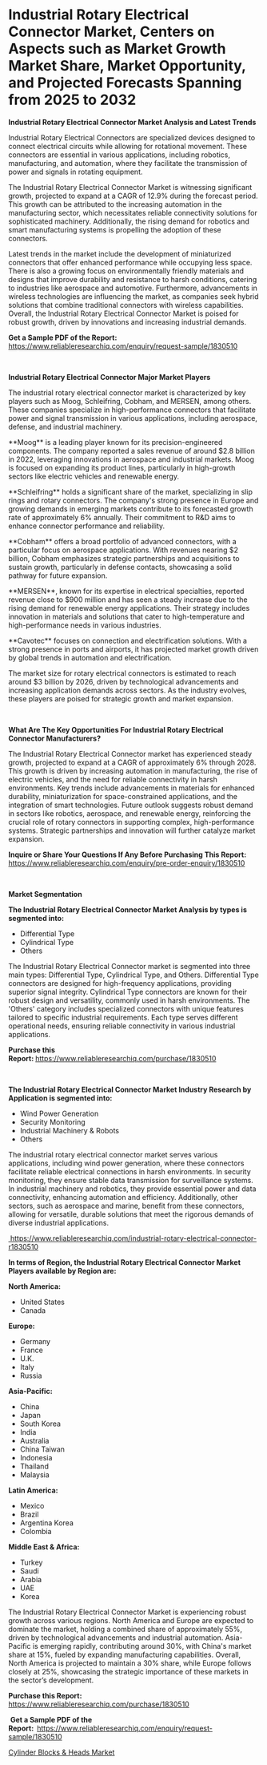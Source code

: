 <p><h1>Industrial Rotary Electrical Connector Market, Centers on Aspects such as Market Growth Market Share, Market Opportunity, and Projected Forecasts Spanning from 2025 to 2032</h1></p><p><strong>Industrial Rotary Electrical Connector Market Analysis and Latest Trends</strong></p>
<p><p>Industrial Rotary Electrical Connectors are specialized devices designed to connect electrical circuits while allowing for rotational movement. These connectors are essential in various applications, including robotics, manufacturing, and automation, where they facilitate the transmission of power and signals in rotating equipment.</p><p>The Industrial Rotary Electrical Connector Market is witnessing significant growth, projected to expand at a CAGR of 12.9% during the forecast period. This growth can be attributed to the increasing automation in the manufacturing sector, which necessitates reliable connectivity solutions for sophisticated machinery. Additionally, the rising demand for robotics and smart manufacturing systems is propelling the adoption of these connectors.</p><p>Latest trends in the market include the development of miniaturized connectors that offer enhanced performance while occupying less space. There is also a growing focus on environmentally friendly materials and designs that improve durability and resistance to harsh conditions, catering to industries like aerospace and automotive. Furthermore, advancements in wireless technologies are influencing the market, as companies seek hybrid solutions that combine traditional connectors with wireless capabilities. Overall, the Industrial Rotary Electrical Connector Market is poised for robust growth, driven by innovations and increasing industrial demands.</p></p>
<p><strong>Get a Sample PDF of the Report:&nbsp;</strong> <a href="https://www.reliableresearchiq.com/enquiry/request-sample/1830510?utm_campaign=2739&utm_medium=2&utm_source=Github&utm_content=ia&utm_term=12042025&utm_id=industrial-rotary-electrical-connector">https://www.reliableresearchiq.com/enquiry/request-sample/1830510</a></p>
<p>&nbsp;</p>
<p><strong>Industrial Rotary Electrical Connector Major Market Players</strong></p>
<p><p>The industrial rotary electrical connector market is characterized by key players such as Moog, Schleifring, Cobham, and MERSEN, among others. These companies specialize in high-performance connectors that facilitate power and signal transmission in various applications, including aerospace, defense, and industrial machinery.</p><p>**Moog** is a leading player known for its precision-engineered components. The company reported a sales revenue of around $2.8 billion in 2022, leveraging innovations in aerospace and industrial markets. Moog is focused on expanding its product lines, particularly in high-growth sectors like electric vehicles and renewable energy.</p><p>**Schleifring** holds a significant share of the market, specializing in slip rings and rotary connectors. The company's strong presence in Europe and growing demands in emerging markets contribute to its forecasted growth rate of approximately 6% annually. Their commitment to R&D aims to enhance connector performance and reliability.</p><p>**Cobham** offers a broad portfolio of advanced connectors, with a particular focus on aerospace applications. With revenues nearing $2 billion, Cobham emphasizes strategic partnerships and acquisitions to sustain growth, particularly in defense contacts, showcasing a solid pathway for future expansion.</p><p>**MERSEN**, known for its expertise in electrical specialties, reported revenue close to $900 million and has seen a steady increase due to the rising demand for renewable energy applications. Their strategy includes innovation in materials and solutions that cater to high-temperature and high-performance needs in various industries.</p><p>**Cavotec** focuses on connection and electrification solutions. With a strong presence in ports and airports, it has projected market growth driven by global trends in automation and electrification.</p><p>The market size for rotary electrical connectors is estimated to reach around $3 billion by 2026, driven by technological advancements and increasing application demands across sectors. As the industry evolves, these players are poised for strategic growth and market expansion.</p></p>
<p>&nbsp;</p>
<p><strong>What Are The Key Opportunities For Industrial Rotary Electrical Connector Manufacturers?</strong></p>
<p><p>The Industrial Rotary Electrical Connector market has experienced steady growth, projected to expand at a CAGR of approximately 6% through 2028. This growth is driven by increasing automation in manufacturing, the rise of electric vehicles, and the need for reliable connectivity in harsh environments. Key trends include advancements in materials for enhanced durability, miniaturization for space-constrained applications, and the integration of smart technologies. Future outlook suggests robust demand in sectors like robotics, aerospace, and renewable energy, reinforcing the crucial role of rotary connectors in supporting complex, high-performance systems. Strategic partnerships and innovation will further catalyze market expansion.</p></p>
<p><strong>Inquire or Share Your Questions If Any Before Purchasing This Report:</strong> <a href="https://www.reliableresearchiq.com/enquiry/pre-order-enquiry/1830510?utm_campaign=2739&utm_medium=2&utm_source=Github&utm_content=ia&utm_term=12042025&utm_id=industrial-rotary-electrical-connector">https://www.reliableresearchiq.com/enquiry/pre-order-enquiry/1830510</a></p>
<p>&nbsp;</p>
<p><strong>Market Segmentation</strong></p>
<p><strong>The Industrial Rotary Electrical Connector Market Analysis by types is segmented into:</strong></p>
<p><ul><li>Differential Type</li><li>Cylindrical Type</li><li>Others</li></ul></p>
<p><p>The Industrial Rotary Electrical Connector market is segmented into three main types: Differential Type, Cylindrical Type, and Others. Differential Type connectors are designed for high-frequency applications, providing superior signal integrity. Cylindrical Type connectors are known for their robust design and versatility, commonly used in harsh environments. The 'Others' category includes specialized connectors with unique features tailored to specific industrial requirements. Each type serves different operational needs, ensuring reliable connectivity in various industrial applications.</p></p>
<p><strong>Purchase this Report:&nbsp;</strong><a href="https://www.reliableresearchiq.com/purchase/1830510?utm_campaign=2739&utm_medium=2&utm_source=Github&utm_content=ia&utm_term=12042025&utm_id=industrial-rotary-electrical-connector">https://www.reliableresearchiq.com/purchase/1830510</a></p>
<p>&nbsp;</p>
<p><strong>The Industrial Rotary Electrical Connector Market Industry Research by Application is segmented into:</strong></p>
<p><ul><li>Wind Power Generation</li><li>Security Monitoring</li><li>Industrial Machinery & Robots</li><li>Others</li></ul></p>
<p><p>The industrial rotary electrical connector market serves various applications, including wind power generation, where these connectors facilitate reliable electrical connections in harsh environments. In security monitoring, they ensure stable data transmission for surveillance systems. In industrial machinery and robotics, they provide essential power and data connectivity, enhancing automation and efficiency. Additionally, other sectors, such as aerospace and marine, benefit from these connectors, allowing for versatile, durable solutions that meet the rigorous demands of diverse industrial applications.</p></p>
<p><a href="https://www.reliableresearchiq.com/industrial-rotary-electrical-connector-r1830510?utm_campaign=2739&utm_medium=2&utm_source=Github&utm_content=ia&utm_term=12042025&utm_id=industrial-rotary-electrical-connector">&nbsp;https://www.reliableresearchiq.com/industrial-rotary-electrical-connector-r1830510</a></p>
<p><strong>In terms of Region, the Industrial Rotary Electrical Connector Market Players available by Region are:</strong></p>
<p>
    <p> <strong> North America: </strong>
        <ul>
            <li>United States</li>
            <li>Canada</li>
        </ul>
        </p> 
    <p> <strong> Europe: </strong>
        <ul>
            <li>Germany</li>
            <li>France</li>
            <li>U.K.</li>
            <li>Italy</li>
            <li>Russia</li>
        </ul>
        </p> 
    <p> <strong> Asia-Pacific: </strong>
        <ul>
            <li>China</li>
            <li>Japan</li>
            <li>South Korea</li>
            <li>India</li>
            <li>Australia</li>
            <li>China Taiwan</li>
            <li>Indonesia</li>
            <li>Thailand</li>
            <li>Malaysia</li>
        </ul>
        </p> 
    <p> <strong> Latin America: </strong>
        <ul>
            <li>Mexico</li>
            <li>Brazil</li>
            <li>Argentina Korea</li>
            <li>Colombia</li>
        </ul>
        </p> 
    <p> <strong> Middle East & Africa: </strong>
        <ul>
            <li>Turkey</li>
            <li>Saudi</li>
            <li>Arabia</li>
            <li>UAE</li>
            <li>Korea</li>
        </ul>
    </p>
    </p>
<p><p>The Industrial Rotary Electrical Connector Market is experiencing robust growth across various regions. North America and Europe are expected to dominate the market, holding a combined share of approximately 55%, driven by technological advancements and industrial automation. Asia-Pacific is emerging rapidly, contributing around 30%, with China's market share at 15%, fueled by expanding manufacturing capabilities. Overall, North America is projected to maintain a 30% share, while Europe follows closely at 25%, showcasing the strategic importance of these markets in the sector’s development.</p></p>
<p><strong>Purchase this Report: </strong><a href="https://www.reliableresearchiq.com/purchase/1830510?utm_campaign=2739&utm_medium=2&utm_source=Github&utm_content=ia&utm_term=12042025&utm_id=industrial-rotary-electrical-connector">https://www.reliableresearchiq.com/purchase/1830510</a></p>
<p>&nbsp;<strong>Get a Sample PDF of the Report:&nbsp;&nbsp;</strong><a href="https://www.reliableresearchiq.com/enquiry/request-sample/1830510?utm_campaign=2739&utm_medium=2&utm_source=Github&utm_content=ia&utm_term=12042025&utm_id=industrial-rotary-electrical-connector">https://www.reliableresearchiq.com/enquiry/request-sample/1830510</a></p>
<p><strong></strong></p>
<p><p><a href="https://github.com/yaldotiedegq/Market-Research-Report-List-1/blob/main/cylinder-blocks-heads-market.md?utm_campaign=2739&utm_medium=2&utm_source=Github&utm_content=ia&utm_term=12042025&utm_id=industrial-rotary-electrical-connector">Cylinder Blocks & Heads Market</a></p></p>